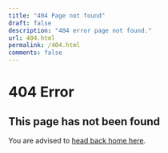 ```yaml
---
title: "404 Page not found"
draft: false
description: "404 error page not found."
url: 404.html
permalink: /404.html
comments: false
---
```


# 404 Error

## This page has not been found

You are advised to [head back home here](/index.md).
